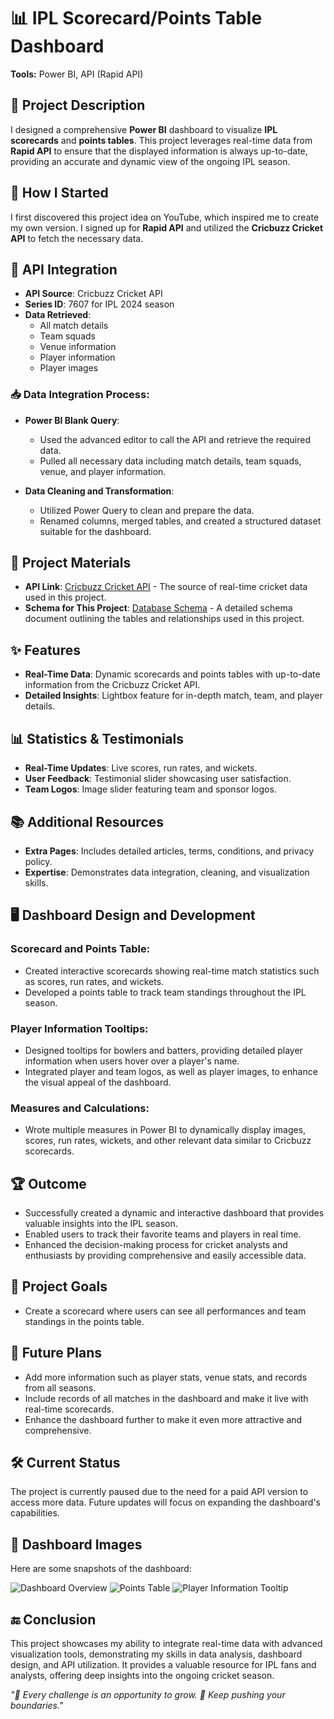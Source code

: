 # 📊 IPL Scorecard/Points Table Dashboard

**Tools:** Power BI, API (Rapid API)

## 📝 Project Description

I designed a comprehensive **Power BI** dashboard to visualize **IPL scorecards** and **points tables**. This project leverages real-time data from **Rapid API** to ensure that the displayed information is always up-to-date, providing an accurate and dynamic view of the ongoing IPL season.

## 🚀 How I Started

I first discovered this project idea on YouTube, which inspired me to create my own version. I signed up for **Rapid API** and utilized the **Cricbuzz Cricket API** to fetch the necessary data.

## 🔗 API Integration

- **API Source**: Cricbuzz Cricket API
- **Series ID**: 7607 for IPL 2024 season
- **Data Retrieved**:
  - All match details
  - Team squads
  - Venue information
  - Player information
  - Player images

### 📥 Data Integration Process:

- **Power BI Blank Query**:
  - Used the advanced editor to call the API and retrieve the required data.
  - Pulled all necessary data including match details, team squads, venue, and player information.

- **Data Cleaning and Transformation**:
  - Utilized Power Query to clean and prepare the data.
  - Renamed columns, merged tables, and created a structured dataset suitable for the dashboard.

## 🧩 Project Materials

- **API Link**: [Cricbuzz Cricket API](https://rapidapi.com/cricbuzz-cricket-api) - The source of real-time cricket data used in this project.
- **Schema for This Project**: [Database Schema](link-to-schema-document) - A detailed schema document outlining the tables and relationships used in this project.

## ✨ Features

- **Real-Time Data**: Dynamic scorecards and points tables with up-to-date information from the Cricbuzz Cricket API.
- **Detailed Insights**: Lightbox feature for in-depth match, team, and player details.

## 📊 Statistics & Testimonials

- **Real-Time Updates**: Live scores, run rates, and wickets.
- **User Feedback**: Testimonial slider showcasing user satisfaction.
- **Team Logos**: Image slider featuring team and sponsor logos.

## 📚 Additional Resources

- **Extra Pages**: Includes detailed articles, terms, conditions, and privacy policy.
- **Expertise**: Demonstrates data integration, cleaning, and visualization skills.

## 🖥️ Dashboard Design and Development

### Scorecard and Points Table:
- Created interactive scorecards showing real-time match statistics such as scores, run rates, and wickets.
- Developed a points table to track team standings throughout the IPL season.

### Player Information Tooltips:
- Designed tooltips for bowlers and batters, providing detailed player information when users hover over a player's name.
- Integrated player and team logos, as well as player images, to enhance the visual appeal of the dashboard.

### Measures and Calculations:
- Wrote multiple measures in Power BI to dynamically display images, scores, run rates, wickets, and other relevant data similar to Cricbuzz scorecards.

## 🏆 Outcome

- Successfully created a dynamic and interactive dashboard that provides valuable insights into the IPL season.
- Enabled users to track their favorite teams and players in real time.
- Enhanced the decision-making process for cricket analysts and enthusiasts by providing comprehensive and easily accessible data.

## 🎯 Project Goals

- Create a scorecard where users can see all performances and team standings in the points table.

## 📅 Future Plans

- Add more information such as player stats, venue stats, and records from all seasons.
- Include records of all matches in the dashboard and make it live with real-time scorecards.
- Enhance the dashboard further to make it even more attractive and comprehensive.

## 🛠️ Current Status

The project is currently paused due to the need for a paid API version to access more data. Future updates will focus on expanding the dashboard's capabilities.

## 📸 Dashboard Images

Here are some snapshots of the dashboard:

![Dashboard Overview](link-to-image-1)
![Points Table](link-to-image-2)
![Player Information Tooltip](link-to-image-3)

## 🔚 Conclusion

This project showcases my ability to integrate real-time data with advanced visualization tools, demonstrating my skills in data analysis, dashboard design, and API utilization. It provides a valuable resource for IPL fans and analysts, offering deep insights into the ongoing cricket season.

*"💪 Every challenge is an opportunity to grow. 🚀 Keep pushing your boundaries."*

